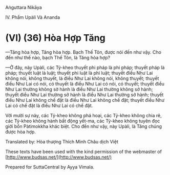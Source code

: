 Aṅguttara Nikāya

IV. Phẩm Upàli Và Ananda

# (VI) (36) Hòa Hợp Tăng

—Tăng hòa hợp, Tăng hòa hợp. Bạch Thế Tôn, được nói đến như vậy. Cho đến như thế nào, bạch Thế Tôn, là Tăng hòa hợp?

—Ở đây, này Upàli, các Tỷ-kheo thuyết phi pháp là phi pháp; thuyết pháp là pháp; thuyết luật là luật; thuyết phi luật là phi luật; thuyết điều Như Lai không nói, không thuyết, là điều Như Lai không nói, không thuyết; thuyết điều Như Lai có nói, có thuyết là điều Như Lai có nói, có thuyết; thuyết điều Như Lai thường không sở hành là điều Như Lai thường không sở hành; thuyết điều Như Lai thường sở hành là điều Như Lai thường sở hành; thuyết điều Như Lai không chế đặt là điều Như Lai không chế đặt; thuyết điều Như Lai có chế đặt là điều Như Lai có chế đặt.

Với mười sự này, các Tỷ-kheo không phá hoại, các Tỷ-kheo không chia rẽ, các Tỷ-kheo không hành bất động yết-ma, các Tỷ-kheo không tuyên đọc giới bổn Pàtimokkha khác biệt. Cho đến như vậy, này Upàli, là Tăng chúng được hòa hợp.

Translated by: Hòa thượng Thích Minh Châu dịch Việt

These texts have been used with the kind permission of the webmaster of [http://www.budsas.net/](http://www.budsas.net/)

Prepared for SuttaCentral by Ayya Vimala.